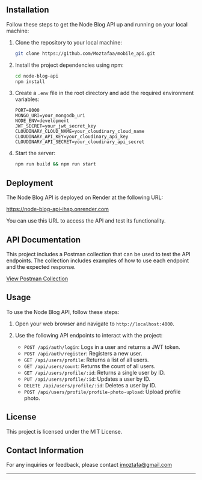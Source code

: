 ## Installation

Follow these steps to get the Node Blog API up and running on your local machine:

1. Clone the repository to your local machine:

   ```bash
   git clone https://github.com/Moztafaa/mobile_api.git
   ```

2. Install the project dependencies using npm:

   ```bash
   cd node-blog-api
   npm install
   ```

3. Create a `.env` file in the root directory and add the required environment variables:

   ```env
   PORT=8000
   MONGO_URI=your_mongodb_uri
   NODE_ENV=development
   JWT_SECRET=your_jwt_secret_key
   CLOUDINARY_CLOUD_NAME=your_cloudinary_cloud_name
   CLOUDINARY_API_KEY=your_cloudinary_api_key
   CLOUDINARY_API_SECRET=your_cloudinary_api_secret
   ```

4. Start the server:

   ```bash
   npm run build && npm run start
   ```

## Deployment

The Node Blog API is deployed on Render at the following URL:

https://node-blog-api-ihsp.onrender.com

You can use this URL to access the API and test its functionality.

## API Documentation

This project includes a Postman collection that can be used to test the API endpoints. The collection includes examples of how to use each endpoint and the expected response.

[View Postman Collection](https://documenter.getpostman.com/view/28126411/2s9YJc2Nec)

## Usage

To use the Node Blog API, follow these steps:

1. Open your web browser and navigate to `http://localhost:4000`.

2. Use the following API endpoints to interact with the project:

   - `POST /api/auth/login`: Logs in a user and returns a JWT token.
   - `POST /api/auth/register`: Registers a new user.
   - `GET /api/users/profile`: Returns a list of all users.
   - `GET /api/users/count`: Returns the count of all users.
   - `GET /api/users/profile/:id`: Returns a single user by ID.
   - `PUT /api/users/profile/:id`: Updates a user by ID.
   - `DELETE /api/users/profile/:id`: Deletes a user by ID.
   - `POST /api/users/profile/profile-photo-upload`: Upload profile photo.

## License

This project is licensed under the MIT License.

## Contact Information

For any inquiries or feedback, please contact imoztafa@gmail.com

---
